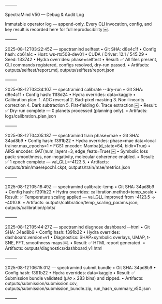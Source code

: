 
⸻

SpectraMind V50 — Debug & Audit Log

Immutable operator log — append-only. Every CLI invocation, config, and key result is recorded here for full reproducibility ￼.

⸻

2025-08-12T03:22:45Z — spectramind selftest
	•	Git SHA: d8e4c1f
	•	Config hash: cb61a1c
	•	Host: ws-rtx508-dev01
	•	CUDA / Driver: 12.1 / 545.29
	•	Seed: 133742
	•	Hydra overrides: phase=selftest
	•	Result: ✅ All files present, CLI commands registered, configs resolved, dry-run passed.
	•	Artifacts: outputs/selftest/report.md, outputs/selftest/report.json

⸻

2025-08-12T03:34:10Z — spectramind calibrate --dry-run
	•	Git SHA: d8e4c1f
	•	Config hash: 11f8d24
	•	Hydra overrides: data=kaggle
	•	Calibration plan:
	1.	ADC reversal
	2.	Bad-pixel masking
	3.	Non-linearity correction
	4.	Dark subtraction
	5.	Flat-fielding
	6.	Trace extraction ￼
	•	Result: ✅ Dry-run complete — 0 planets processed (planning only).
	•	Artifacts: logs/calibration_plan.json

⸻

2025-08-12T04:05:18Z — spectramind train phase=mae
	•	Git SHA: 34ad8b9
	•	Config hash: f391b22
	•	Hydra overrides: phase=mae data=local trainer.max_epochs=1
	•	FGS1 encoder: Mamba(d_state=64, bidir=True)
	•	AIRS encoder: GAT(num_layers=3, edge_feats=True) ￼
	•	Symbolic loss pack: smoothness, non-negativity, molecular coherence enabled.
	•	Result: ✅ 1 epoch complete — val_GLL=-4123.5.
	•	Artifacts: outputs/train/mae/epoch1.ckpt, outputs/train/mae/metrics.json

⸻

2025-08-12T05:18:49Z — spectramind calibrate-temp
	•	Git SHA: 34ad8b9
	•	Config hash: f391b22
	•	Hydra overrides: calibration.method=temp_scale
	•	Result: ✅ Temperature scaling applied — val_GLL improved from -4123.5 → -4010.8.
	•	Artifacts: outputs/calibration/temp_scaling_params.json, outputs/calibration/plots/

⸻

2025-08-12T05:44:27Z — spectramind diagnose dashboard --html
	•	Git SHA: 34ad8b9
	•	Config hash: f391b22
	•	Hydra overrides: dashboard.version=v1
	•	Diagnostics: SHAP×symbolic overlays, UMAP, t-SNE, FFT, smoothness maps ￼.
	•	Result: ✅ HTML report generated.
	•	Artifacts: outputs/diagnostics/dashboard_v1.html

⸻

2025-08-12T06:15:01Z — spectramind submit bundle
	•	Git SHA: 34ad8b9
	•	Config hash: f391b22
	•	Hydra overrides: data=kaggle
	•	Result: ✅ Submission bundle validated (μ/σ × 283 bins) and zipped.
	•	Artifacts: outputs/submission/submission.csv, outputs/submission/submission_bundle.zip, run_hash_summary_v50.json

⸻
